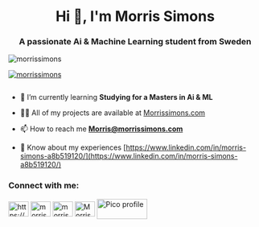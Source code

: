 <h1 align="center">Hi 👋, I'm Morris Simons</h1>
<h3 align="center">A passionate Ai & Machine Learning student from Sweden</h3>

<p align="left"> <img src="https://komarev.com/ghpvc/?username=morrissimons&label=Profile%20views&color=0e75b6&style=flat" alt="morrissimons" /> </p>

<p align="left"> <a href="https://github.com/ryo-ma/github-profile-trophy"><img src="https://github-profile-trophy.vercel.app/?username=morrissimons" alt="morrissimons" /></a> </p>

<p align="left"> <a href="[https://twitter.com/](https://twitter.com/MorrisSimons1)" target="blank"><img src="https://img.shields.io/twitter/follow/?logo=twitter&style=for-the-badge" alt="" /></a> </p>

- 🌱 I’m currently learning **Studying for a Masters in Ai & ML**

- 👨‍💻 All of my projects are available at [Morrissimons.com](https://morrissimons.github.io/)

- 📫 How to reach me **Morris@morrissimons.com**

- 📄 Know about my experiences [https://www.linkedin.com/in/morris-simons-a8b519120/](https://www.linkedin.com/in/morris-simons-a8b519120/)

<h3 align="left">Connect with me:</h3>
<p align="left">
<a href="https://linkedin.com/in/https://www.linkedin.com/in/morris-simons-a8b519120/" target="blank"><img align="center" src="https://raw.githubusercontent.com/rahuldkjain/github-profile-readme-generator/master/src/images/icons/Social/linked-in-alt.svg" alt="https://www.linkedin.com/in/morris-simons-a8b519120/" height="30" width="40" /></a>
<a href="https://kaggle.com/morrissimons" target="blank"><img align="center" src="https://raw.githubusercontent.com/rahuldkjain/github-profile-readme-generator/master/src/images/icons/Social/kaggle.svg" alt="morrissimons" height="30" width="40" /></a>
<a href="https://www.hackerrank.com/morris_simons01" target="blank"><img align="center" src="https://raw.githubusercontent.com/rahuldkjain/github-profile-readme-generator/master/src/images/icons/Social/hackerrank.svg" alt="morris_simons01" height="30" width="40" /></a>
<a href="https://discord.gg/Morris#0441" target="blank"><img align="center" src="https://raw.githubusercontent.com/rahuldkjain/github-profile-readme-generator/master/src/images/icons/Social/discord.svg" alt="Morris#0441" height="30" width="40" /></a>
<a href="https://play.picoctf.org/users/MorrisSimons" target="blank"><img align="center" src="https://play.picoctf.org/static/media/picoctf-logo-horizontal-white.17fdf0dcdef08dc3396a195b95e3bc29.svg" alt="Pico profile" height="40" width="100" /> </a>

</p>

